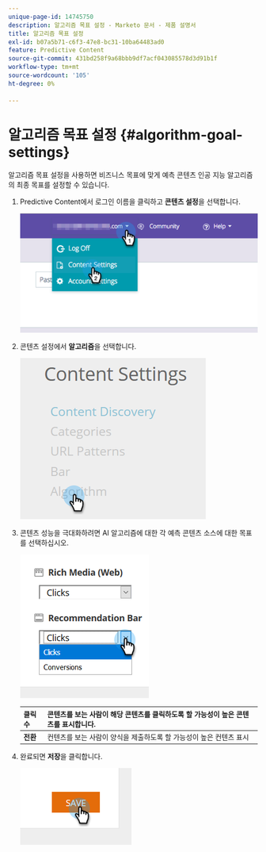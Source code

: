 ```yaml
---
unique-page-id: 14745750
description: 알고리즘 목표 설정 - Marketo 문서 - 제품 설명서
title: 알고리즘 목표 설정
exl-id: b07a5b71-c6f3-47e8-bc31-10ba64483ad0
feature: Predictive Content
source-git-commit: 431bd258f9a68bbb9df7acf043085578d3d91b1f
workflow-type: tm+mt
source-wordcount: '105'
ht-degree: 0%

---
```


# 알고리즘 목표 설정 {#algorithm-goal-settings}

알고리즘 목표 설정을 사용하면 비즈니스 목표에 맞게 예측 콘텐츠 인공 지능 알고리즘의 최종 목표를 설정할 수 있습니다.

1. Predictive Content에서 로그인 이름을 클릭하고 **콘텐츠 설정**&#x200B;을 선택합니다.

   ![](assets/1.png)

1. 콘텐츠 설정에서 **알고리즘**&#x200B;을 선택합니다.

   ![](assets/two-1.png)

1. 콘텐츠 성능을 극대화하려면 AI 알고리즘에 대한 각 예측 콘텐츠 소스에 대한 목표를 선택하십시오.

   ![](assets/three-new.png)

   | **클릭수** | 콘텐츠를 보는 사람이 해당 콘텐츠를 클릭하도록 할 가능성이 높은 콘텐츠를 표시합니다. |
   |---|---|
   | **전환** | 컨텐츠를 보는 사람이 양식을 제출하도록 할 가능성이 높은 컨텐츠 표시 |

1. 완료되면 **저장**&#x200B;을 클릭합니다.

   ![](assets/four.png)
